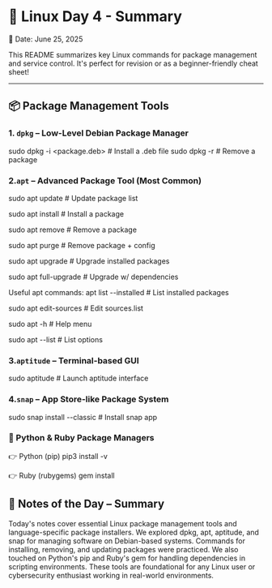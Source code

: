 # 🐧 Linux Day 4 - Summary

📅 Date: June 25, 2025

This README summarizes key Linux commands for package management and service control. It's perfect for revision or as a beginner-friendly cheat sheet!

---

## 📦 Package Management Tools

### 1. `dpkg` – Low-Level Debian Package Manager

  sudo dpkg -i <package.deb>                    # Install a .deb file
  sudo dpkg -r <package-name>                   # Remove a package

### 2.`apt` – Advanced Package Tool (Most Common)
  sudo apt update                               # Update package list
  
  sudo apt install <package-name>               # Install a package
  
  sudo apt remove <package-name>                # Remove a package
  
  sudo apt purge <package-name>                 # Remove package + config
  
  sudo apt upgrade                              # Upgrade installed packages
  
  sudo apt full-upgrade                         # Upgrade w/ dependencies

Useful apt commands:
  apt list --installed                          # List installed packages
  
  sudo apt edit-sources                         # Edit sources.list
  
  sudo apt -h                                   # Help menu
  
  sudo apt --list                               # List options


### 3.`aptitude` – Terminal-based GUI 

  sudo aptitude                                 # Launch aptitude interface


### 4.`snap` – App Store-like Package System

  sudo snap install --classic <pkg>             # Install snap app

  
### 🐍 Python & Ruby Package Managers
👉 Python (pip)
  pip3 install -v <package>

👉 Ruby (rubygems)
  gem install <package>

## 📘 Notes of the Day – Summary

Today's notes cover essential Linux package management tools and language-specific package installers. We explored dpkg, apt, aptitude, and snap for managing software on Debian-based systems. Commands for installing, removing, and updating packages were practiced. We also touched on Python's pip and Ruby's gem for handling dependencies in scripting environments. These tools are foundational for any Linux user or cybersecurity enthusiast working in real-world environments.
